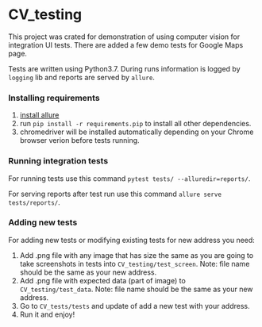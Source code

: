 # CV_testing

This project was crated for demonstration of using computer vision for integration UI tests. There are added a few demo tests for Google Maps page.

Tests are written using Python3.7. During runs information is logged by `logging` lib and reports are served by `allure`.


### Installing requirements
1.  [install allure](https://docs.qameta.io/allure/) 
2. run `pip install -r requirements.pip` to install all other dependencies.
3. chromedriver will be installed automatically depending on your Chrome browser verion before tests running.


### Running integration tests
For running tests use this command `pytest tests/ --alluredir=reports/`.

For serving reports after test run use this command `allure serve tests/reports/`.


### Adding new tests
For adding new tests or modifying existing tests for new address you need:
1. Add .png file with any image that has size the same as you are going to take screenshots in tests into `CV_testing/test_screen`. Note: file name should be the same as your new address.
2. Add .png file with expected data (part of image) to `CV_testing/test_data`. Note: file name should be the same as your new address.
3. Go to `CV_tests/tests` and update of add a new test with your address.
4. Run it and enjoy!
